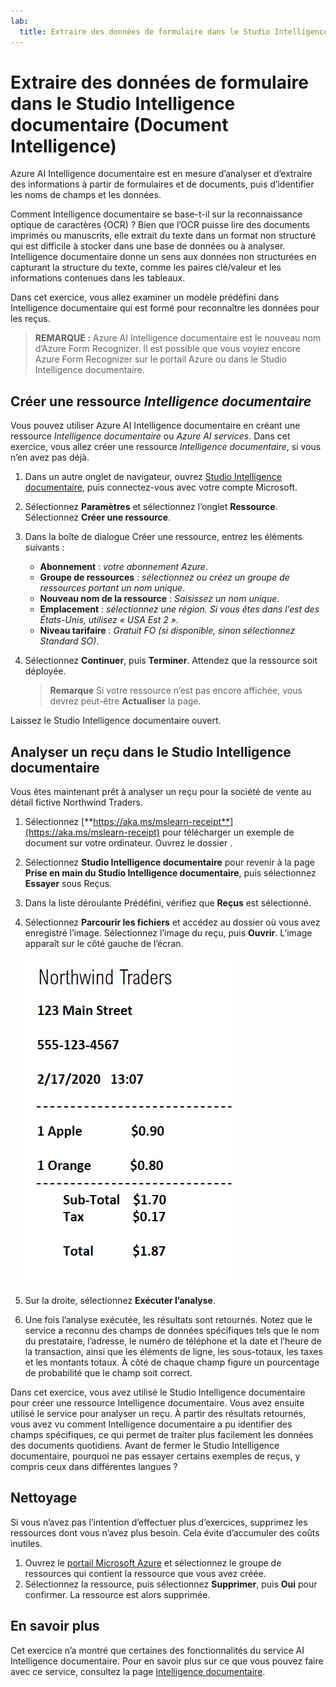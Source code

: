 ```yaml
---
lab:
  title: Extraire des données de formulaire dans le Studio Intelligence documentaire (Document Intelligence)
---
```


# Extraire des données de formulaire dans le Studio Intelligence documentaire (Document Intelligence)

Azure AI Intelligence documentaire est en mesure d’analyser et d’extraire des informations à partir de formulaires et de documents, puis d’identifier les noms de champs et les données. 

Comment Intelligence documentaire se base-t-il sur la reconnaissance optique de caractères (OCR) ? Bien que l’OCR puisse lire des documents imprimés ou manuscrits, elle extrait du texte dans un format non structuré qui est difficile à stocker dans une base de données ou à analyser. Intelligence documentaire donne un sens aux données non structurées en capturant la structure du texte, comme les paires clé/valeur et les informations contenues dans les tableaux. 

Dans cet exercice, vous allez examiner un modèle prédéfini dans Intelligence documentaire qui est formé pour reconnaître les données pour les reçus. 

> **REMARQUE :** Azure AI Intelligence documentaire est le nouveau nom d’Azure Form Recognizer. Il est possible que vous voyiez encore Azure Form Recognizer sur le portail Azure ou dans le Studio Intelligence documentaire.

## Créer une ressource *Intelligence documentaire*

Vous pouvez utiliser Azure AI Intelligence documentaire en créant une ressource *Intelligence documentaire* ou *Azure AI services*. Dans cet exercice, vous allez créer une ressource *Intelligence documentaire*, si vous n’en avez pas déjà.

1. Dans un autre onglet de navigateur, ouvrez [Studio Intelligence documentaire](https://formrecognizer.appliedai.azure.com/studio), puis connectez-vous avec votre compte Microsoft.
1. Sélectionnez **Paramètres** et sélectionnez l’onglet **Ressource**. Sélectionnez **Créer une ressource**.
1. Dans la boîte de dialogue Créer une ressource, entrez les éléments suivants :
    - **Abonnement** : *votre abonnement Azure*.
    - **Groupe de ressources** : *sélectionnez ou créez un groupe de ressources portant un nom unique*.
    - **Nouveau nom de la ressource** : *Saisissez un nom unique*.
    - **Emplacement** : *sélectionnez une région. Si vous êtes dans l’est des États-Unis, utilisez « USA Est 2 »*.
    - **Niveau tarifaire** : *Gratuit FO (si disponible, sinon sélectionnez Standard SO)*.
1. Sélectionnez **Continuer**, puis **Terminer**. Attendez que la ressource soit déployée.

    >**Remarque** Si votre ressource n’est pas encore affichée, vous devrez peut-être **Actualiser** la page.

Laissez le Studio Intelligence documentaire ouvert.

## Analyser un reçu dans le Studio Intelligence documentaire

Vous êtes maintenant prêt à analyser un reçu pour la société de vente au détail fictive Northwind Traders.

1. Sélectionnez [**https://aka.ms/mslearn-receipt**](https://aka.ms/mslearn-receipt) pour télécharger un exemple de document sur votre ordinateur. Ouvrez le dossier . 
1. Sélectionnez **Studio Intelligence documentaire** pour revenir à la page **Prise en main du Studio Intelligence documentaire**, puis sélectionnez **Essayer** sous Reçus.
1. Dans la liste déroulante Prédéfini, vérifiez que **Reçus** est sélectionné.
1. Sélectionnez **Parcourir les fichiers** et accédez au dossier où vous avez enregistré l’image. Sélectionnez l’image du reçu, puis **Ouvrir**. L’image apparaît sur le côté gauche de l’écran.

    ![Capture d’écran d’un reçu de Northwind.](media/document-intelligence/receipt.jpg)

1. Sur la droite, sélectionnez **Exécuter l’analyse**.
1. Une fois l’analyse exécutée, les résultats sont retournés. Notez que le service a reconnu des champs de données spécifiques tels que le nom du prestataire, l’adresse, le numéro de téléphone et la date et l’heure de la transaction, ainsi que les éléments de ligne, les sous-totaux, les taxes et les montants totaux. À côté de chaque champ figure un pourcentage de probabilité que le champ soit correct.

Dans cet exercice, vous avez utilisé le Studio Intelligence documentaire pour créer une ressource Intelligence documentaire. Vous avez ensuite utilisé le service pour analyser un reçu. À partir des résultats retournés, vous avez vu comment Intelligence documentaire a pu identifier des champs spécifiques, ce qui permet de traiter plus facilement les données des documents quotidiens. Avant de fermer le Studio Intelligence documentaire, pourquoi ne pas essayer certains exemples de reçus, y compris ceux dans différentes langues ?

## Nettoyage

Si vous n’avez pas l’intention d’effectuer plus d’exercices, supprimez les ressources dont vous n’avez plus besoin. Cela évite d’accumuler des coûts inutiles.

1. Ouvrez le [portail Microsoft Azure]( https://portal.azure.com) et sélectionnez le groupe de ressources qui contient la ressource que vous avez créée.
1. Sélectionnez la ressource, puis sélectionnez **Supprimer**, puis **Oui** pour confirmer. La ressource est alors supprimée.

## En savoir plus

Cet exercice n’a montré que certaines des fonctionnalités du service AI Intelligence documentaire. Pour en savoir plus sur ce que vous pouvez faire avec ce service, consultez la page [Intelligence documentaire](https://learn.microsoft.com/azure/ai-services/document-intelligence/overview?view=doc-intel-3.1.0).
